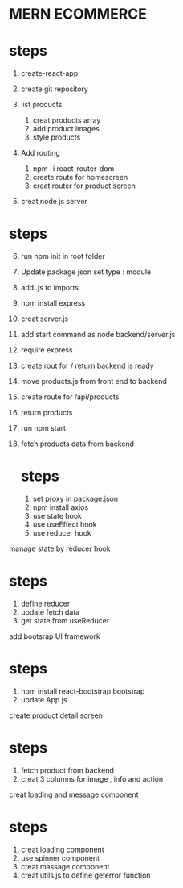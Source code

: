 # MERN ECOMMERCE

# steps

1. create-react-app
2. create git repository
3. list products

   1. creat products array
   2. add product images
   3. style products

4. Add routing

   1. npm -i react-router-dom
   2. create route for homescreen
   3. creat router for product screen

5. creat node js server

# steps

6. run npm init in root folder
7. Update package json set type : module
8. add .js to imports
9. npm install express
10. creat server.js
11. add start command as node backend/server.js
12. require express
13. create rout for / return backend is ready
14. move products.js from front end to backend
15. create route for /api/products
16. return products
17. run npm start

18. fetch products data from backend
    # steps
    1. set proxy in package.json
    2. npm install axios
    3. use state hook
    4. use useEffect hook
    5. use reducer hook

manage state by reducer hook

# steps

1. define reducer
2. update fetch data
3. get state from useReducer

add bootsrap UI framework

# steps

1. npm install react-bootstrap bootstrap
2. update App.js

create product detail screen

# steps

1. fetch product from backend
2. creat 3 columns for image , info and action

creat loading and message component

# steps

1. creat loading component
2. use spinner component
3. creat massage component
4. creat utils.js to define geterror function
